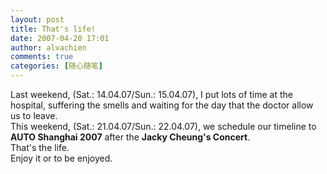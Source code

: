 ```yaml
---
layout: post
title: That's life!
date: 2007-04-20 17:01
author: alvachien
comments: true
categories: [随心随笔]
---
```

<div>Last weekend, (Sat.: 14.04.07/Sun.: 15.04.07), I put lots of time at the hospital, suffering the smells and waiting for the day that the doctor allow us to leave.</div>
<div>This weekend, (Sat.: 21.04.07/Sun.: 22.04.07), we schedule our timeline to <strong>AUTO Shanghai 2007</strong> after the <strong>Jacky Cheung's Concert</strong>.</div>
<div> </div>
<div>That's the life.</div>
<div>Enjoy it or to be enjoyed.</div>
